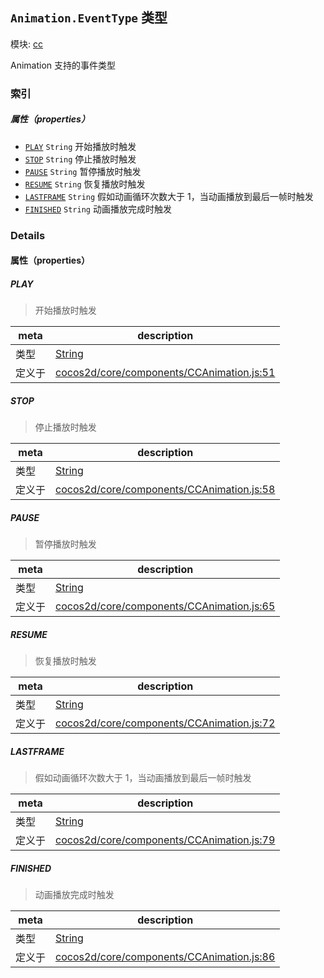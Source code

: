## `Animation.EventType` 类型



模块: [cc](../modules/cc.md)


Animation 支持的事件类型



### 索引

##### 属性（properties）

  - [`PLAY`](#play) `String` 开始播放时触发
  - [`STOP`](#stop) `String` 停止播放时触发
  - [`PAUSE`](#pause) `String` 暂停播放时触发
  - [`RESUME`](#resume) `String` 恢复播放时触发
  - [`LASTFRAME`](#lastframe) `String` 假如动画循环次数大于 1，当动画播放到最后一帧时触发
  - [`FINISHED`](#finished) `String` 动画播放完成时触发





### Details


#### 属性（properties）


##### PLAY

> 开始播放时触发

| meta | description |
|------|-------------|
| 类型 | <a href="https://developer.mozilla.org/en/JavaScript/Reference/Global_Objects/String" class="crosslink external" target="_blank">String</a> |
| 定义于 | [cocos2d/core/components/CCAnimation.js:51](https://github.com/cocos-creator/engine/blob/79b9133d6e0e44b4b8f033ba86231ae21522f2dc/cocos2d/core/components/CCAnimation.js#L51) |



##### STOP

> 停止播放时触发

| meta | description |
|------|-------------|
| 类型 | <a href="https://developer.mozilla.org/en/JavaScript/Reference/Global_Objects/String" class="crosslink external" target="_blank">String</a> |
| 定义于 | [cocos2d/core/components/CCAnimation.js:58](https://github.com/cocos-creator/engine/blob/79b9133d6e0e44b4b8f033ba86231ae21522f2dc/cocos2d/core/components/CCAnimation.js#L58) |



##### PAUSE

> 暂停播放时触发

| meta | description |
|------|-------------|
| 类型 | <a href="https://developer.mozilla.org/en/JavaScript/Reference/Global_Objects/String" class="crosslink external" target="_blank">String</a> |
| 定义于 | [cocos2d/core/components/CCAnimation.js:65](https://github.com/cocos-creator/engine/blob/79b9133d6e0e44b4b8f033ba86231ae21522f2dc/cocos2d/core/components/CCAnimation.js#L65) |



##### RESUME

> 恢复播放时触发

| meta | description |
|------|-------------|
| 类型 | <a href="https://developer.mozilla.org/en/JavaScript/Reference/Global_Objects/String" class="crosslink external" target="_blank">String</a> |
| 定义于 | [cocos2d/core/components/CCAnimation.js:72](https://github.com/cocos-creator/engine/blob/79b9133d6e0e44b4b8f033ba86231ae21522f2dc/cocos2d/core/components/CCAnimation.js#L72) |



##### LASTFRAME

> 假如动画循环次数大于 1，当动画播放到最后一帧时触发

| meta | description |
|------|-------------|
| 类型 | <a href="https://developer.mozilla.org/en/JavaScript/Reference/Global_Objects/String" class="crosslink external" target="_blank">String</a> |
| 定义于 | [cocos2d/core/components/CCAnimation.js:79](https://github.com/cocos-creator/engine/blob/79b9133d6e0e44b4b8f033ba86231ae21522f2dc/cocos2d/core/components/CCAnimation.js#L79) |



##### FINISHED

> 动画播放完成时触发

| meta | description |
|------|-------------|
| 类型 | <a href="https://developer.mozilla.org/en/JavaScript/Reference/Global_Objects/String" class="crosslink external" target="_blank">String</a> |
| 定义于 | [cocos2d/core/components/CCAnimation.js:86](https://github.com/cocos-creator/engine/blob/79b9133d6e0e44b4b8f033ba86231ae21522f2dc/cocos2d/core/components/CCAnimation.js#L86) |






